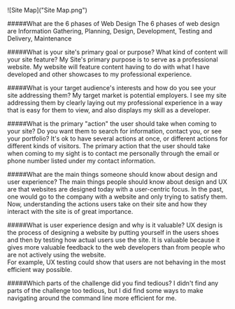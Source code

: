 ![Site Map]("Site Map.png")

#####What are the 6 phases of Web Design
The 6 phases of web design are Information Gathering, Planning, Design, Development, Testing and Delivery, Maintenance

#####What is your site's primary goal or purpose? What kind of content will your site feature?
My Site's primary purpose is to serve as a professional website.  My website will feature content having to do with what I have developed and other showcases to my professional experience.

#####What is your target audience's interests and how do you see your site addressing them?
My target market is potential employers.  I see my site addressing them by clearly laying out my professional experience in a way that is easy for them to view, and also displays my skill as a developer.

#####What is the primary "action" the user should take when coming to your site? Do you want them to search for information, contact you, or see your portfolio? It's ok to have several actions at once, or different actions for different kinds of visitors.
The primary action that the user should take when coming to my sight is to contact me personally through the email or phone number listed under my contact information.

#####What are the main things someone should know about design and user experience?
The main things people should know about design and UX are that websites are designed today with a user-centric focus.  In the past, one would go to the company with a website and only trying to satisfy them.  Now, understanding the actions users take on their site and how they interact with the site is of great importance.

#####What is user experience design and why is it valuable? 
UX design is the process of designing a website by putting yourself in the users shoes and then by testing how actual users use the site.  It is valuable because it gives more valuable feedback to the web developers than from people who are not actively using the website.  
For example, UX testing could show that users are not behaving in the most efficient way possible.

#####Which parts of the challenge did you find tedious?
I didn't find any parts of the challenge too tedious, but I did find some ways to make navigating around the command line more efficient for me.